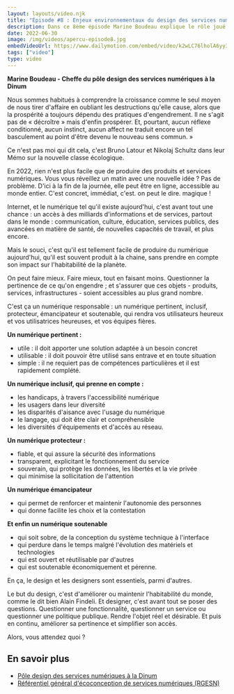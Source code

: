 ```yaml
---
layout: layouts/video.njk
title: "Épisode #8 : Enjeux environnementaux du design des services numériques"
description: Dans ce 8ème épisode Marine Boudeau explique le rôle joué par le design des services numériques dans l'inclusion et la protection de l'environnement.
date: 2022-06-30
image: /img/videos/apercu-episode8.jpg
embedVideoUrl: https://www.dailymotion.com/embed/video/k2wLC76lholA6yy3RCE
tags: ["video"]
type: video
---
```


**Marine Boudeau - Cheffe du pôle design des services numériques à la Dinum**

Nous sommes habitués à comprendre la croissance comme le seul moyen de nous tirer d'affaire en oubliant les destructions qu'elle cause, alors que la prospérité a toujours dépendu des pratiques d'engendrement. Il ne s'agit pas de « décroître » mais d'enfin prospérer. Et, pourtant, aucun réflexe conditionné, aucun instinct, aucun affect ne traduit encore un tel basculement au point d'être devenu le nouveau sens commun. »

Ce n'est pas moi qui dit cela, c'est Bruno Latour et Nikolaj Schultz dans leur Mémo sur la nouvelle classe écologique.

En 2022, rien n'est plus facile que de produire des produits et services numériques. Vous vous réveillez un matin avec une nouvelle idée ? Pas de problème.
D'ici à la fin de la journée, elle peut être en ligne, accessible au monde entier.
C'est concret, immédiat, c'est. on peut le dire. magique !

Internet, et le numérique tel qu'il existe aujourd'hui, c'est avant tout une chance : un accès à des milliards d'informations et de services, partout dans le monde : communication, culture, éducation, services publics, des avancées en matière de santé, de nouvelles capacités de travail, et plus encore.

Mais le souci, c'est qu'il est tellement facile de produire du numérique aujourd'hui, qu'il est souvent produit à la chaine, sans prendre en compte son impact sur l'habitabilité de la planète.

On peut faire mieux. Faire mieux, tout en faisant moins.
Questionner la pertinence de ce qu'on engendre ; et s'assurer que ces objets - produits, services, infrastructures - soient accessibles au plus grand nombre.

C'est ça un numérique responsable : un numérique pertinent, inclusif, protecteur, émancipateur et soutenable, qui rendra vos utilisateurs heureux et vos utilisatrices heureuses, et vos équipes fières.

**Un numérique pertinent :**

* utile : il doit apporter une solution adaptée à un besoin concret
* utilisable : il doit pouvoir être utilisé sans entrave et en toute situation
* simple : il ne requiert pas de compétences particulières et il est rapidement complété.

**Un numérique inclusif, qui prenne en compte :**

* les handicaps, à travers l'accessibilité numérique
* les usagers dans leur diversité
* les disparités d'aisance avec l'usage du numérique
* le langage, qui doit être clair et compréhensible
* les diversités d'équipements et d'accès au réseau.

**Un numérique protecteur :**

* fiable, et qui assure la sécurité des informations
* transparent, explicitant le fonctionnement du service
* souverain, qui protège les données, les libertés et la vie privée
* qui minimise la sollicitation de l'attention

**Un numérique émancipateur**

* qui permet de renforcer et maintenir l'autonomie des personnes
* qui donne facilite les choix et la contestation

**Et enfin un numérique soutenable**

* qui soit sobre, de la conception du système technique à l'interface
* qui perdure dans le temps malgré l'évolution des matériels et technologies
* qui est ouvert et réutilisable par d'autres
* qui est soutenable économiquement et pérenne.

En ça, le design et les designers sont essentiels, parmi d'autres.

Le but du design, c'est d'améliorer ou maintenir l'habitabilité du monde, comme le dit bien Alain Findeli. Et designer, c'est avant tout se poser des questions. Questionner une fonctionnalité, questionner un service ou questionner une politique publique. Rendre l'objet réel et désirable.  Et puis en continu, améliorer sa pertinence et simplifier son accès.

Alors, vous attendez quoi ?

## En savoir plus

* [Pôle design des services numériques à la Dinum](https://design.numerique.gouv.fr/)
* [Référentiel général d'écoconception de services numériques (RGESN)](/publications/referentiel-general-ecoconception/)
